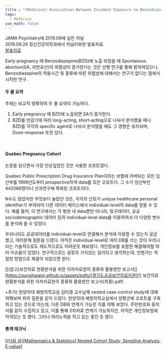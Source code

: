 ```yaml
---
title : "[Medicine] Association Between Incident Exposure to Benzodiazepines in Early Pregnancy and Risk of Spontaneous Abortion"
tags:
  - Medicine
use_math: false
---
```


JAMA Psychiatry에 2019.09에 실린 저널  
2019.09.26 정신건강의학과에서 저널리뷰한 발표자료.  
[발표자료](https://sunghwanji.github.io/assets/pdfs/Journal_Review_Psychiatry_2019-09-26.pdf)

Early pregnancy 때 Benzodiazepine(BZD)에 노출 되었을 때 Spontaeous abortion(SA, 자연유산)의 위험성이 증가한다는 것은 선행 연구를 통해 밝혀져있으나, Benzodiazepine의 작용시간 및 종류에 따른 위험성에 대해서는 연구가 없다는 점에서 시작한 연구.

#### 두 줄 요약
주제는 비교적 명확하여 두 줄 요약이 가능하다.
1. Early pregnancy 때 BZD에 노출되면 SA가 증가한다.   
2. BZD를 반감기에 따라 long-acting, short-acting으로 나눠서 분석했을 때나 BZD를 각각의 specific agent로 나눠서 분석했을 때도 그 경향은 유지되며, Dose-response 또한 있다.  
<br>  

#### Quebec Pregnancy Cohort 
논문을 읽으면서 가장 인상깊었던 것은 사용한 코호트였다.

Quebec Public Prescription Drug Insurance Plan이라는 보험에 커버되는 모든 임산부를 1998년도부터 prospective하게 data를 모은 코호트다. 그 수가 임산부만 442066명이니 산과연구에 특화된 코호트이다.

N수도 많았지만 무엇보다 놀랐던 것은, 각각의 산모가 unique healthcare personal identifier가 부여되어 다른 데이터 베이스에서 individual-level의 data를 얻을 수 있다. 예를 들어, 이 연구에서는 각 병원 내 data뿐만 아니라, 청구데이터, 공공 sociodemographic 데이터 등의 individual-level data를 이용하여서 더 다양한 변수를 분석에 쓸 수 있었다.

우리나라도 공공데이터를 individual-level로 연결해서 분석에 이용할 수 있는지 궁금했고, 여러분께 질문을 드렸다. 아직은 individual-level로 여러 DB를 쓰는 것이 우리나라는 기술적으로도 제도적으로도 어려운듯 해보였다. 개인정보를 포함한 해결해야할 여러 이슈들이 있었다. 연구적으로는 굉장히 가치있는 일이라고 생각하는데, 언젠가는 적절한 방법으로 해결이 되었으면 한다.

[[(참고)보건의료 현황분석을 위한 이차자료원의 종류와 활용방안 보고서]](https://sunghwanji.github.io/assets/pdfs/[경기도공공보건의료지원단] 보건의료 현황분석을 위한 이차자료원의 종류와 활용방안 보고서(최종).pdf)  

+추가) 한양의대 예방의학교실 김미경 교수님께 nested case-control study에 대해 여쭤보며 위의 질문을 같이 드렸다. 한양의대 예방의학교실에서 양평군에 코호트를 구축하고 있는 것으로 아는데, 다른 DB와 연계가 가능한 지를 여쭤 보았다. 주민번호와 동의서를 같이 수집하고 있고, 이를 통해 2차자료 연계가 가능하지만, 아직은 개인정보법에 막혀있는 듯 했다. 그러나 여러노력을 하고 있는 중인 듯 했다.
<br>   

#### 통계 테크닉
[[(다음 글)[Mathematics & Statistics] Nested Cohort Study, Sensitive Analysis, E-value]](https://sunghwanji.github.io/2019/09/30/Mathematics-&-Statistics-Nested-Cohort-Study,-Sensitive-Analysis,-E-value.html)
